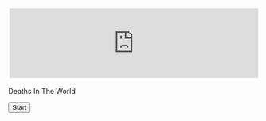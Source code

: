 <!DOCTYPE html>
<html>
<head>
<link rel="stylesheet" type="text/css" href="README.md">
    <title>Login page</title>
<style>
h2 {text-align: center;}
     <style>
    body {
.container { 
  height: 200px;
  position: center; 
}
.center {
  margin: 0;
  position: absolute;
  top: 50%;
  left: 50%;
-ms-transform: translate(-50%, -50%);
  transform: translate(-50%, -50%);
}
    </style>
</style>
<body>
<h2><iframe title='Number of deaths' src='https://www.theworldcounts.com/embeds/counters/126?background_color=white&color=black&font_family=%22Helvetica+Neue%22%2C+Arial%2C+sans-serif&font_size=14' style='border: none' height='140' width='500'></iframe></h2>
 <div class="container">
  <div class="center">
    <p></p>
    <p>Deaths In The World</p>
    <button onclick="startCounting()">Start</button>
    <script>
        let count = 0;
        let intervalId; // to store the interval ID
        function startCounting() {
            // Check if the counting is already in progress
            if (!intervalId) {
                intervalId = setInterval(function() {
                    count++;
                    document.getElementById('countDisplay').innerText = "" + count;
                }, 1500); // 1500 milliseconds = 1.5 seconds
            }
        }
    </script>
 <br>
 <br>
    <div id="countDisplay"></div>
    </div>
</div>

</body>
</html>
